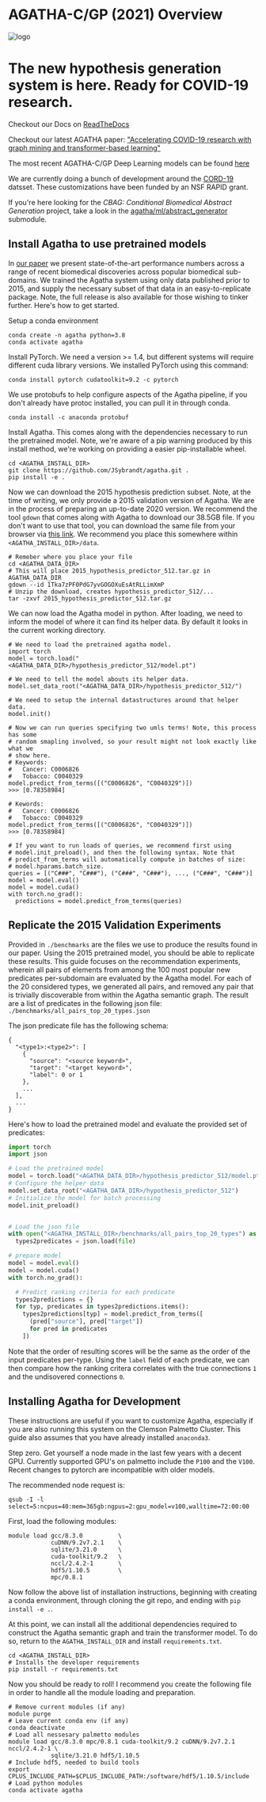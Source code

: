 AGATHA-C/GP (2021) Overview
=====================

![logo](https://github.com/JSybrandt/agatha/blob/master/logo.png?raw=true)

# The new hypothesis generation system is here. Ready for COVID-19 research.

Checkout our Docs on [ReadTheDocs](https://agatha-hypothesis-generation.readthedocs.io)

Checkout our latest AGATHA paper: ["Accelerating COVID-19 research with graph mining and transformer-based learning"](https://www.biorxiv.org/content/10.1101/2021.02.11.430789v1)

The most recent AGATHA-C/GP Deep Learning models can be found [here](https://drive.google.com/drive/folders/1geaejpkqCJ302RBhh6Z-GbbL_FsZo_Y6)

We are currently doing a bunch of development around the [CORD-19][cord_19]
datsset. These customizations have been funded by an NSF RAPID grant.

If you're here looking for the _CBAG: Conditional Biomedical
Abstract Generation_ project, take a look in the
[agatha/ml/abstract_generator][cbag_link] submodule.

## Install Agatha to use pretrained models

In [our paper][paper_link] we present state-of-the-art performance numbers
across a range of recent biomedical discoveries across popular biomedical
sub-domains. We trained the Agatha system using only data published prior to
2015, and supply the necessary subset of that data in an easy-to-replicate
package. Note, the full release is also available for those wishing to tinker
further. Here's how to get started.

Setup a conda environment

```
conda create -n agatha python=3.8
conda activate agatha
```

Install PyTorch. We need a version >= 1.4, but different systems will require
different cuda library versions. We installed PyTorch using this command:

```
conda install pytorch cudatoolkit=9.2 -c pytorch
```

We use protobufs to help configure aspects of the Agatha pipeline, if you don't
already have protoc installed, you can pull it in through conda.

```
conda install -c anaconda protobuf
```

Install Agatha. This comes along with the dependencies necessary to run the
pretrained model. Note, we're aware of a pip warning produced by this install
method, we're working on providing a easier pip-installable wheel.

```
cd <AGATHA_INSTALL_DIR>
git clone https://github.com/JSybrandt/agatha.git .
pip install -e .
```

Now we can download the 2015 hypothesis prediction subset.  Note, at the time of
writing, we only provide a 2015 validation version of Agatha. We are in the
process of preparing an up-to-date 2020 version.  We recommend the tool `gdown`
that comes along with Agatha to download our 38.5GB file. If you don't want to
use that tool, you can download the same file from your browser via [this
link][2015_model_link]. We recommend you place this somewhere within
`<AGATHA_INSTALL_DIR>/data`.

```
# Remeber where you place your file
cd <AGATHA_DATA_DIR>
# This will place 2015_hypothesis_predictor_512.tar.gz in AGATHA_DATA_DIR
gdown --id 1Tka7zPF0PdG7yvGOGOXuEsAtRLLimXmP
# Unzip the download, creates hypothesis_predictor_512/...
tar -zxvf 2015_hypothesis_predictor_512.tar.gz
```

We can now load the Agatha model in python. After loading, we need to inform the
model of where it can find its helper data. By default it looks in the current
working directory.

```python3
# We need to load the pretrained agatha model.
import torch
model = torch.load("<AGATHA_DATA_DIR>/hypothesis_predictor_512/model.pt")

# We need to tell the model abouts its helper data.
model.set_data_root("<AGATHA_DATA_DIR>/hypothesis_predictor_512/")

# We need to setup the internal datastructures around that helper data.
model.init()

# Now we can run queries specifying two umls terms! Note, this process has some
# random smapling involved, so your result might not look exactly like what we
# show here.
# Keywords:
#   Cancer: C0006826
#   Tobacco: C0040329
model.predict_from_terms([("C0006826", "C0040329")])
>>> [0.78358984]

# Kewords:
#   Cancer: C0006826
#   Tobacco: C0040329
model.predict_from_terms([("C0006826", "C0040329")])
>>> [0.78358984]

# If you want to run loads of queries, we recommend first using
# model.init_preload(), and then the following syntax. Note that
# predict_from_terms will automatically compute in batches of size:
# model.hparams.batch_size.
queries = [("C###", "C###"), ("C###", "C###"), ..., ("C###", "C###")]
model = model.eval()
model = model.cuda()
with torch.no_grad():
  predictions = model.predict_from_terms(queries)
```

## Replicate the 2015 Validation Experiments

Provided in `./benchmarks` are the files we use to produce the results found in
our paper. Using the 2015 pretrained model, you should be able to replicate
these results. This guide focuses on the recommendation experiments, wherein all
pairs of elements from among the 100 most popular new predicates per-subdomain
are evaluated by the Agatha model. For each of the 20 considered types, we
generated all pairs, and removed any pair that is trivially discoverable from
within the Agatha semantic graph. The result are a list of predicates in the
following json file: `./benchmarks/all_pairs_top_20_types.json`

The json predicate file has the following schema:
```
{
  "<type1>:<type2>": [
    {
      "source": "<source keyword>",
      "target": "<target keyword>",
      "label": 0 or 1
    },
    ...
  ],
  ...
}
```

Here's how to load the pretrained model and evaluate the provided set of
predicates:

```python
import torch
import json

# Load the pretrained model
model = torch.load("<AGATHA_DATA_DIR>/hypothesis_predictor_512/model.pt")
# Configure the helper data
model.set_data_root("<AGATHA_DATA_DIR>/hypothesis_predictor_512")
# Initialize the model for batch processing
model.init_preload()


# Load the json file
with open("<AGATHA_INSTALL_DIR>/benchmarks/all_pairs_top_20_types") as file:
  types2predicates = json.load(file)

# prepare model
model = model.eval()
model = model.cuda()
with torch.no_grad():

  # Predict ranking criteria for each predicate
  types2predictions = {}
  for typ, predicates in types2predictions.items():
    types2predictions[typ] = model.predict_from_terms([
      (pred["source"], pred["target"])
      for pred in predicates
    ])
```

Note that the order of resulting scores will be the same as the order of the
input predicates per-type. Using the `label` field of each predicate, we can
then compare how the ranking critera correlates with the true connections `1`
and the undisovered connections `0`.

## Installing Agatha for Development

These instructions are useful if you want to customize Agatha, especially if you
are also running this system on the Clemson Palmetto Cluster. This guide
also assumes that you have already installed `anaconda3`.

Step zero. Get yourself a node made in the last few years with a decent GPU.
Currently supported GPU's on palmetto include the `P100` and the `V100`. Recent
changes to pytorch are incompatible with older models.

The recommended node request is:
```
qsub -I -l select=5:ncpus=40:mem=365gb:ngpus=2:gpu_model=v100,walltime=72:00:00
```

First, load the following modules:
```
module load gcc/8.3.0          \
            cuDNN/9.2v7.2.1    \
            sqlite/3.21.0      \
            cuda-toolkit/9.2   \
            nccl/2.4.2-1       \
            hdf5/1.10.5        \
            mpc/0.8.1
```

Now follow the above list of installation instructions, beginning with creating
a conda environment, through cloning the git repo, and ending with `pip install
-e .`.

At this point, we can install all the additional dependencies required to
construct the Agatha semantic graph and train the transformer model. To do so,
return to the `AGATHA_INSTALL_DIR` and install `requirements.txt`.

```
cd <AGATHA_INSTALL_DIR>
# Installs the developer requirements
pip install -r requirements.txt
```

Now you should be ready to roll! I recommend you create the following file in
order to handle all the module loading and preparation.

```
# Remove current modules (if any)
module purge
# Leave current conda env (if any)
conda deactivate
# Load all nessesary palmetto modules
module load gcc/8.3.0 mpc/0.8.1 cuda-toolkit/9.2 cuDNN/9.2v7.2.1 nccl/2.4.2-1 \
            sqlite/3.21.0 hdf5/1.10.5
# Include hdf5, needed to build tools
export CPLUS_INCLUDE_PATH=$CPLUS_INCLUDE_PATH:/software/hdf5/1.10.5/include
# Load python modules
conda activate agatha
```

[paper_link]:https://arxiv.org/abs/2002.05635
[2015_model_link]:https://drive.google.com/uc?id=1Tka7zPF0PdG7yvGOGOXuEsAtRLLimXmP
[cbag_link]:https://github.com/JSybrandt/agatha/tree/master/agatha/ml/abstract_generator
[cord_19]:https://pages.semanticscholar.org/coronavirus-research
